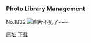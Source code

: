 ### Photo Library Management
No.1832
![图片不见了~~~](https://imgs.xkcd.com/comics/photo_library_management.png)

[原址](https://xkcd.com//1832) [下载](https://imgs.xkcd.com/comics/photo_library_management.png)

